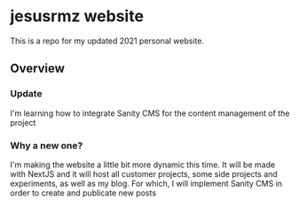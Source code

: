 # jesusrmz website

This is a repo for my updated 2021 personal website.

## Overview

### Update

I'm learning how to integrate Sanity CMS for the content management of the project

### Why a new one?

I'm making the website a little bit more dynamic this time. It will be made with NextJS and it will host all customer projects, some side projects and experiments, as well as my blog. For which, I will implement Sanity CMS in order to create and publicate new posts
